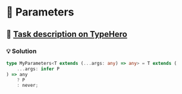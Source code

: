 # 📝 Parameters

## 🔗 [Task description on TypeHero](https://typehero.dev/challenge/parameters)

### 💡 Solution

```typescript
type MyParameters<T extends (...args: any) => any> = T extends (
	...args: infer P
) => any
	? P
	: never;
```
